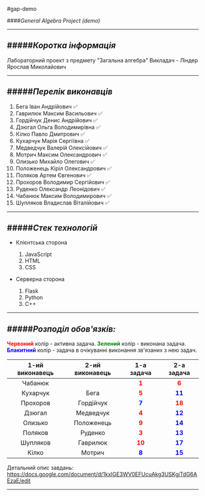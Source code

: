 <style type="text/css">
  span {
    font-weight: bolder;
  }
  .red {
    color: red;
  }
  .green {
    color: green; 
  }
  .blue {
    color: blue;
  }
</style>

#gap-demo

####*General Algebra Project (demo)*

---
#####*Коротка інформація*
---

Лабораторний проект з предмету "Загальна алгебра" 
Викладач - Ліндер Ярослав Миколайович

---
#####*Перелік виконавців*
---

 1. Бега Іван Андрійович            ✅
 2. Гаврилюк Максим Васильович	    ✅
 3. Гордійчук Денис Андрійович	    ✅
 4. Дзюгал Ольга Володимирівна	    ✅
 5. Кілко Павло Дмитрович	          ✅
 6. Кухарчук Марія Сергіївна        ✅
 7. Медведчук Валерій Олексійович	  ✅
 8. Мотрич Максим Олександрович	    ✅
 9. Олизько Михайло Олегович	      ✅
 10. Положенець Кіріл Олександрович	✅
 11. Поляков Артем Євгенович        ✅
 12. Прохоров Володимир Сергійович	✅
 13. Руденко Олександр Леонідович	  ✅
 14. Чабанюк Максим Володимирович	  ✅
 15. Шупляков Владислав Віталійович	✅

---
#####*Стек технологій*
---

- Клієнтська сторона
   1. JavaScript 
   2. HTML
   3. CSS

- Серверна сторона
  1. Flask
  2. Python
  3. C++

---
#####*Розподіл обов'язків:*
---

<span class="red">Червоний</span> колір - активна задача.
<span class="green">Зелений</span> колір - виконана задача.
<span class="blue">Блакитний</span> колір - задача в очікуванні виконання зв'язаних з нею задач.

|1-ий виконавець|2-ий виконавець|1-а задача                  |2-а задача                  |
|:-------------:|:-------------:|:--------------------------:|:--------------------------:|
|Чабанюк        |               |<span class="red">1</span>  |<span class="red">6</span>  |
|Кухарчук       |Бега           |<span class="red">5</span>  |<span class="blue">11</span>|
|Прохоров       |Гордійчук      |<span class="blue">7</span> |<span class="red">18</span> |
|Дзюгал         |Медведчук      |<span class="red">4</span>  |<span class="blue">12</span>|
|Олизько        |Положенець     |<span class="red">9</span>  |<span class="blue">14</span>|
|Поляков        |Руденко        |<span class="red">3</span>  |<span class="blue">13</span>|
|Шупляков       |Гаврилюк       |<span class="red">10</span> |<span class="blue">17</span>|
|Кілко          |Мотрич         |<span class="blue">8</span> |<span class="blue">15</span>|

Детальний опис завдань: https://docs.google.com/document/d/1kxIGE3WV0EFUcuAkg3USKgjTdG6AEzaE/edit

---
 